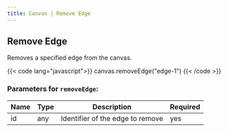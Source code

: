 ```yaml
---
title: Canvas | Remove Edge
---
```


## Remove Edge

Removes a specified edge from the canvas.

{{< code lang="javascript">}}
canvas.removeEdge("edge-1")
{{< /code >}}

### Parameters for `removeEdge`:

| Name | Type | Description                      | Required |
|------|------|----------------------------------|----------|
| id   | any  | Identifier of the edge to remove | yes      |
